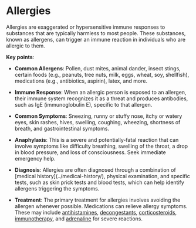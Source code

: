 [//]: # (source: ?)
[//]: # (tags: allergies)

# Allergies

Allergies are exaggerated or hypersensitive immune responses to substances that are typically harmless to most people. These substances, known as allergens, can trigger an immune reaction in individuals who are allergic to them.

**Key points**:

* **Common Allergens**: Pollen, dust mites, animal dander, insect stings, certain foods (e.g., peanuts, tree nuts, milk, eggs, wheat, soy, shellfish), medications (e.g., antibiotics, aspirin), latex, and more.

* **Immune Response**: When an allergic person is exposed to an allergen, their immune system recognizes it as a threat and produces antibodies, such as IgE (immunoglobulin E), specific to that allergen.

* **Common Symptoms**: Sneezing, runny or stuffy nose, itchy or watery eyes, skin rashes, hives, swelling, coughing, wheezing, shortness of breath, and gastrointestinal symptoms.

* **Anaphylaxis**: This is a severe and potentially-fatal reaction that can involve symptoms like difficulty breathing, swelling of the throat, a drop in blood pressure, and loss of consciousness. Seek immediate emergency help.

* **Diagnosis**: Allergies are often diagnosed through a combination of [medical history](../medical-history/\), physical examination, and specific tests, such as skin prick tests and blood tests, which can help identify allergens triggering the symptoms.

* **Treatment**: The primary treatment for allergies involves avoiding the allergen whenever possible. Medications can relieve allergy symptoms. These may include [antihistamines](../antihistamines/), [decongestants](../decongestants/), [corticosteroids](../corticosteroids/), [immunotherapy](../immunotherapy), and [adrenaline](../adrenaline/) for severe reactions.

